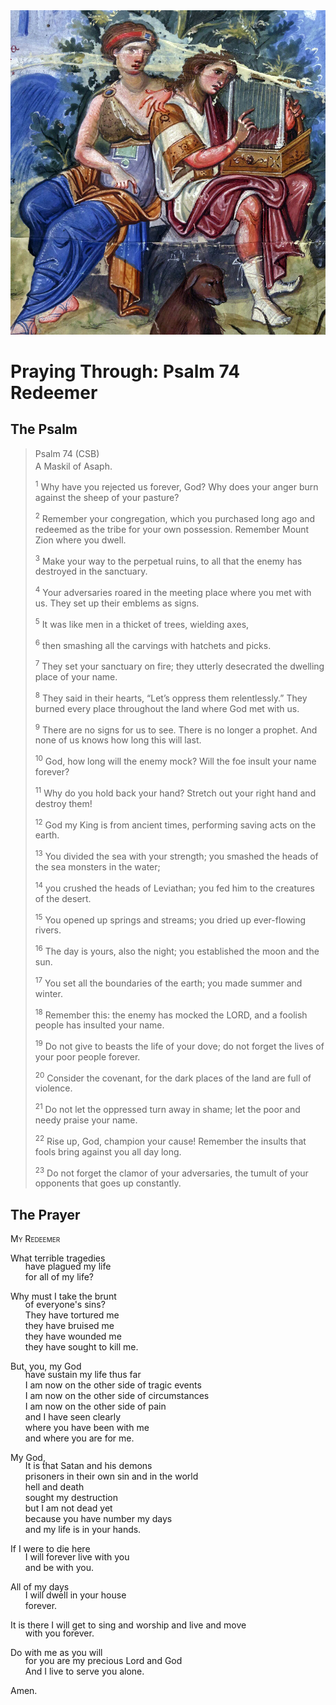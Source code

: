 <img class="intro-right" src="../images/art-paris-psalter.jpg">

<style>
  li {list-style-type: none;}
  p + ul {
    margin-top: -18px;
}
</style>

# Praying Through: Psalm 74 Redeemer

## The Psalm

>Psalm 74 (CSB)  
><sup></sup> A Maskil of Asaph. 
>
><sup>1</sup> Why have you rejected us forever, God? Why does your anger burn against the sheep of your pasture? 
>
><sup>2</sup> Remember your congregation, which you purchased long ago and redeemed as the tribe for your own possession. Remember Mount Zion where you dwell. 
>
><sup>3</sup> Make your way to the perpetual ruins, to all that the enemy has destroyed in the sanctuary. 
>
><sup>4</sup> Your adversaries roared in the meeting place where you met with us. They set up their emblems as signs. 
>
><sup>5</sup> It was like men in a thicket of trees, wielding axes, 
>
><sup>6</sup> then smashing all the carvings with hatchets and picks. 
>
><sup>7</sup> They set your sanctuary on fire; they utterly desecrated the dwelling place of your name. 
>
><sup>8</sup> They said in their hearts, “Let’s oppress them relentlessly.” They burned every place throughout the land where God met with us. 
>
><sup>9</sup> There are no signs for us to see. There is no longer a prophet. And none of us knows how long this will last. 
>
><sup>10</sup> God, how long will the enemy mock? Will the foe insult your name forever? 
>
><sup>11</sup> Why do you hold back your hand? Stretch out your right hand and destroy them! 
>
><sup>12</sup> God my King is from ancient times, performing saving acts on the earth. 
>
><sup>13</sup> You divided the sea with your strength; you smashed the heads of the sea monsters in the water; 
>
><sup>14</sup> you crushed the heads of Leviathan; you fed him to the creatures of the desert. 
>
><sup>15</sup> You opened up springs and streams; you dried up ever-flowing rivers. 
>
><sup>16</sup> The day is yours, also the night; you established the moon and the sun. 
>
><sup>17</sup> You set all the boundaries of the earth; you made summer and winter. 
>
><sup>18</sup> Remember this: the enemy has mocked the LORD, and a foolish people has insulted your name. 
>
><sup>19</sup> Do not give to beasts the life of your dove; do not forget the lives of your poor people forever. 
>
><sup>20</sup> Consider the covenant, for the dark places of the land are full of violence. 
>
><sup>21</sup> Do not let the oppressed turn away in shame; let the poor and needy praise your name. 
>
><sup>22</sup> Rise up, God, champion your cause! Remember the insults that fools bring against you all day long. 
>
><sup>23</sup> Do not forget the clamor of your adversaries, the tumult of your opponents that goes up constantly.

## The Prayer

<div style="font-variant: small-caps;">
My Redeemer
</div>

What terrible tragedies  
* have plagued my life  
* for all of my life?

Why must I take the brunt  
* of everyone's sins?
* They have tortured me  
* they have bruised me  
* they have wounded me  
* they have sought to kill me.

But, you, my God  
* have sustain my life thus far  
* I am now on the other side of tragic events  
* I am now on the other side of circumstances  
* I am now on the other side of pain  
* and I have seen clearly  
* where you have been with me  
* and where you are for me.

My God,
* It is that Satan and his demons  
* prisoners in their own sin and in the world  
* hell and death  
* sought my destruction  
* but I am not dead yet  
* because you have number my days  
* and my life is in your hands.

If I were to die here  
* I will forever live with you  
* and be with you.

All of my days  
* I will dwell in your house  
* forever.

It is there I will get to sing and worship and live and move  
* with you forever.

Do with me as you will  
* for you are my precious Lord and God  
* And I live to serve you alone.

Amen.
